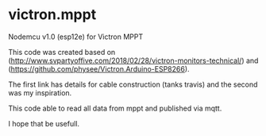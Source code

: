 # victron.mppt
Nodemcu v1.0 (esp12e) for Victron MPPT

This code was created based on (http://www.svpartyoffive.com/2018/02/28/victron-monitors-technical/) and (https://github.com/physee/Victron.Arduino-ESP8266).

The first link has details for cable construction (tanks travis) and the second was my inspiration.

This code able to read all data from mppt and published via mqtt.

I hope that be usefull.
